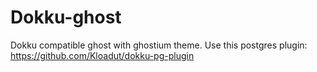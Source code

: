Dokku-ghost
===========

Dokku compatible ghost with ghostium theme. Use this postgres plugin: https://github.com/Kloadut/dokku-pg-plugin
